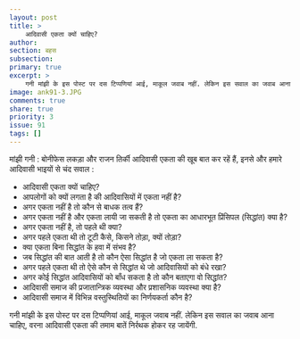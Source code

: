 ```yaml
---
layout: post
title: >
    आदिवासी एकता क्यों चाहिए?
author:
section: बहस
subsection:
primary: true
excerpt: >
    गनी मांझी के इस पोस्ट पर दस टिप्पणियां आई, माकूल जवाब नहीं. लेकिन इस सवाल का जवाब आना चाहिए, वरना आदिवासी एकता की तमाम बातें निर्रथक होकर रह जायेंगी.
image: ank91-3.JPG
comments: true
share: true
priority: 3
issue: 91
tags: []
---
```


मांझी गनी : बोनीफेस लकड़ा और राजन तिर्की आदिवासी एकता की खूब बात कर रहें हैं, इनसे और हमारे आदिवासी भाइयों से चंद सवाल :

- आदिवासी एकता क्यों चाहिए?
- आपलोगों को क्यों लगता है की आदिवासियों में एकता नहीं है?
- अगर एकता नहीं है तो कौन से बाधक तत्व हैं?
- अगर एकता नहीं है और एकता लायी जा सकती है तो एकता का आधारभूत प्रिंसिपल (सिद्धांत) क्या है?
- अगर एकता नहीं है, तो पहले थी क्या?
- अगर पहले एकता थी तो टूटी कैसे, किसने तोड़ा, क्यों तोड़ा?
- क्या एकता बिना सिद्धांत के हवा में संभव है?
- जब सिद्धांत की बात आती है तो कौन ऐसा सिद्धांत है जो एकता ला सकता है?
- अगर पहले एकता थी तो ऐसे कौन से सिद्धांत थे जो आदिवासियों को बंधे रखा?
- अगर कोई सिद्धांत आदिवासियों को बाँध सकता है तो कौन बताएगा वो सिद्धांत?
- आदिवासी समाज की प्रजातान्त्रिक व्यवस्था और प्रशासनिक व्यवस्था क्या है?
- आदिवासी समाज में विभिन्न वस्तुस्थितियों का निर्णयकर्ता कौन है?

गनी मांझी के इस पोस्ट पर दस टिप्पणियां आई, माकूल जवाब नहीं. लेकिन इस सवाल का जवाब आना चाहिए, वरना आदिवासी एकता की तमाम बातें निर्रथक होकर रह जायेंगी.